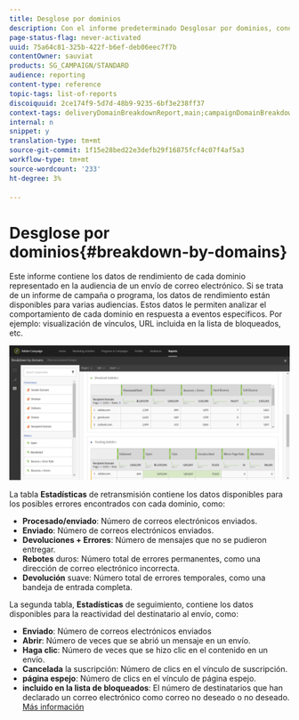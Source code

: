 ```yaml
---
title: Desglose por dominios
description: Con el informe predeterminado Desglosar por dominios, conozca los datos de rendimiento de sus envíos en función de cada dominio del cliente.
page-status-flag: never-activated
uuid: 75a64c81-325b-422f-b6ef-deb06eec7f7b
contentOwner: sauviat
products: SG_CAMPAIGN/STANDARD
audience: reporting
content-type: reference
topic-tags: list-of-reports
discoiquuid: 2ce174f9-5d7d-48b9-9235-6bf3e238ff37
context-tags: deliveryDomainBreakdownReport,main;campaignDomainBreakdownReport,main;programDomainBreakdownReport,main
internal: n
snippet: y
translation-type: tm+mt
source-git-commit: 1f15e28bed22e3defb29f16875fcf4c07f4af5a3
workflow-type: tm+mt
source-wordcount: '233'
ht-degree: 3%

---
```



# Desglose por dominios{#breakdown-by-domains}

Este informe contiene los datos de rendimiento de cada dominio representado en la audiencia de un envío de correo electrónico. Si se trata de un informe de campaña o programa, los datos de rendimiento están disponibles para varias audiencias. Estos datos le permiten analizar el comportamiento de cada dominio en respuesta a eventos específicos. Por ejemplo: visualización de vínculos, URL incluida en la lista de bloqueados, etc.

![](assets/delivery_reports_6.png)

La tabla **Estadísticas** de retransmisión contiene los datos disponibles para los posibles errores encontrados con cada dominio, como:

* **Procesado/enviado**: Número de correos electrónicos enviados.
* **Enviado**: Número de correos electrónicos enviados.
* **Devoluciones + Errores**: Número de mensajes que no se pudieron entregar.
* **Rebotes** duros: Número total de errores permanentes, como una dirección de correo electrónico incorrecta.
* **Devolución** suave: Número total de errores temporales, como una bandeja de entrada completa.

La segunda tabla, **Estadísticas** de seguimiento, contiene los datos disponibles para la reactividad del destinatario al envío, como:

* **Enviado**: Número de correos electrónicos enviados
* **Abrir**: Número de veces que se abrió un mensaje en un envío.
* **Haga clic**: Número de veces que se hizo clic en el contenido en un envío.
* **Cancelada** la suscripción: Número de clics en el vínculo de suscripción.
* **página espejo**: Número de clics en el vínculo de página espejo.
* **incluido en la lista de bloqueados**: El número de destinatarios que han declarado un correo electrónico como correo no deseado o no deseado. [Más información](../../audiences/using/about-opt-in-and-opt-out-in-campaign.md)

